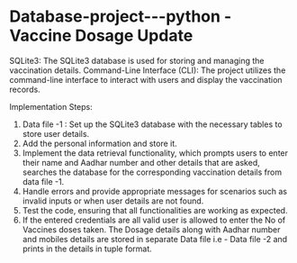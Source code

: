 # Database-project---python - Vaccine Dosage Update 

SQLite3: The SQLite3 database is used for storing and managing the vaccination details.
Command-Line Interface (CLI): The project utilizes the command-line interface to interact with users and display the vaccination records.

Implementation Steps:
1. Data file -1 : Set up the SQLite3 database with the necessary tables to store user details.
2. Add the personal information and store it.
3. Implement the data retrieval functionality, which prompts users to enter their name and Aadhar number and other details that are asked, 
searches the database for the corresponding vaccination details from data file -1.
4. Handle errors and provide appropriate messages for scenarios such as invalid inputs or when user details are not found.
5. Test the code, ensuring that all functionalities are working as expected.
6. If the entered credentials are all valid user is allowed to enter the No of Vaccines doses taken. The Dosage details along with Aadhar number and mobiles details are stored in separate Data file i.e - Data file -2 and prints in the details in tuple format.
